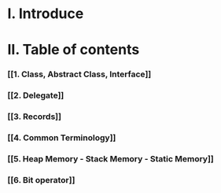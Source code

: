 # I. Introduce
# II. Table of contents

### [[1. Class, Abstract Class, Interface]]

### [[2. Delegate]]

### [[3. Records]]


### [[4. Common Terminology]]

### [[5. Heap Memory - Stack Memory - Static Memory]]

### [[6. Bit operator]]
